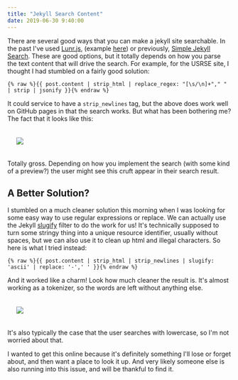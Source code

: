 ```yaml
---
title: "Jekyll Search Content"
date: 2019-06-30 9:40:00
---
```


There are several good ways that you can make a jekyll site searchable. In
the past I've used <a href="https://lunrjs.com/" target="_blank">Lunr.js</a>,
(example <a href="https://github.com/USRSE/usrse.github.io/blob/master/pages/search.html" target="_blank">here</a>) or previously, <a href="https://github.com/christian-fei/Simple-Jekyll-Search" target="_blank">
Simple Jekyll Search</a>. These are good options, but it totally depends on how
you parse the text content that will drive the search. For example, for the USRSE
site, I thought I had stumbled on a fairly good solution:

```
{% raw %}{{ post.content | strip_html | replace_regex: "[\s/\n]+"," " | strip | jsonify }}{% endraw %}
```

It could service to have a `strip_newlines` tag, but the above does work well on
GitHub pages in that the search works. But what has been bothering me? The
fact that it looks like this:

<div style="padding:20px">
<a href="https://vsoch.github.io/assets/images/posts/jekyll-search/nonsense.png"><img src="https://vsoch.github.io/assets/images/posts/jekyll-search/nonsense.png"></a>
</div>

Totally gross. Depending on how you implement the search (with some kind of a preview?) the 
user might see this cruft appear in their search result.

## A Better Solution?

I stumbled on a much cleaner solution this morning when I was looking for some
easy way to use regular expressions or replace. We can actually use the Jekyll
<a href="https://jekyllrb.com/docs/liquid/filters/#options-for-the-slugify-filter" target="_blank">slugify</a> filter to do the work for us! It's technically supposed to turn some stringy thing
into a unique resource identifier, usually without spaces, but we can also use it
to clean up html and illegal characters. So here is what I tried instead:

```
{% raw %}{{ post.content | strip_html | strip_newlines | slugify: 'ascii' | replace: '-',' ' }}{% endraw %}
```

And it worked like a charm! Look how much cleaner the result is. It's almost
working as a tokenizer, so the words are left without anything else. 

<div style="padding:20px">
<a href="https://vsoch.github.io/assets/images/posts/jekyll-search/slugified.png"><img src="https://vsoch.github.io/assets/images/posts/jekyll-search/slugified.png"></a>
</div>

It's also typically the case that the user searches with lowercase, so I'm
not worried about that.

I wanted to get this online because it's definitely something I'll lose or forget
about, and then want a place to look it up. And very likely someone else is
also running into this issue, and will be thankful to find it.
